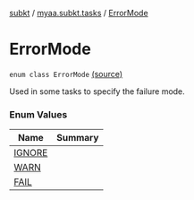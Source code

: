 [subkt](../../index.md) / [myaa.subkt.tasks](../index.md) / [ErrorMode](./index.md)

# ErrorMode

`enum class ErrorMode` [(source)](https://github.com/Myaamori/SubKt/blob/0.1.10/src/main/kotlin/myaa/subkt/tasks/asstasks.kt#L73)

Used in some tasks to specify the failure mode.

### Enum Values

| Name | Summary |
|---|---|
| [IGNORE](-i-g-n-o-r-e.md) |  |
| [WARN](-w-a-r-n.md) |  |
| [FAIL](-f-a-i-l.md) |  |
